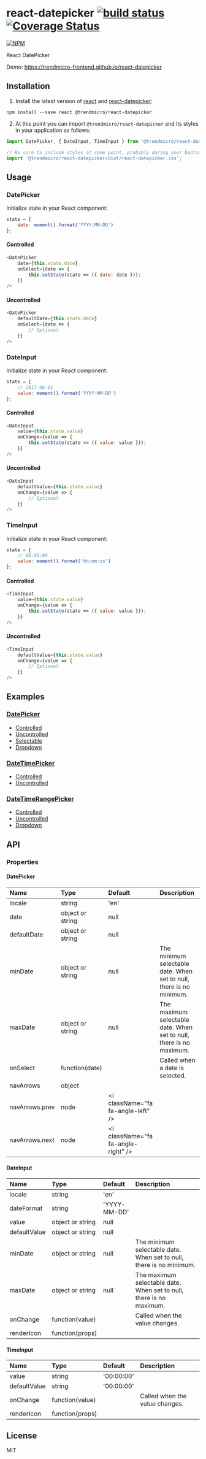 # react-datepicker [![build status](https://travis-ci.org/trendmicro-frontend/react-datepicker.svg?branch=master)](https://travis-ci.org/trendmicro-frontend/react-datepicker) [![Coverage Status](https://coveralls.io/repos/github/trendmicro-frontend/react-datepicker/badge.svg?branch=master)](https://coveralls.io/github/trendmicro-frontend/react-datepicker?branch=master)

[![NPM](https://nodei.co/npm/@trendmicro/react-datepicker.png?downloads=true&stars=true)](https://nodei.co/npm/@trendmicro/react-datepicker/)

React DatePicker

Demo: https://trendmicro-frontend.github.io/react-datepicker

## Installation

1. Install the latest version of [react](https://github.com/facebook/react) and [react-datepicker](https://github.com/trendmicro-frontend/react-datepicker):

  ```
  npm install --save react @trendmicro/react-datepicker
  ```

2. At this point you can import `@trendmicro/react-datepicker` and its styles in your application as follows:

  ```js
  import DatePicker, { DateInput, TimeInput } from '@trendmicro/react-datepicker';

  // Be sure to include styles at some point, probably during your bootstraping
  import '@trendmicro/react-datepicker/dist/react-datepicker.css';
  ```

## Usage

### DatePicker

Initialize state in your React component:
```js
state = {
    date: moment().format('YYYY-MM-DD')
};
```

#### Controlled

```js
<DatePicker
    date={this.state.date}
    onSelect={date => {
        this.setState(state => ({ date: date }));
    }}
/>
```

#### Uncontrolled

```js
<DatePicker
    defaultDate={this.state.date}
    onSelect={date => {
        // Optional
    }}
/>
```

### DateInput

Initialize state in your React component:
```js
state = {
    // 2017-08-01
    value: moment().format('YYYY-MM-DD')
};
```

#### Controlled

```js
<DateInput
    value={this.state.value}
    onChange={value => {
        this.setState(state => ({ value: value }));
    }}
/>
```

#### Uncontrolled

```js
<DateInput
    defaultValue={this.state.value}
    onChange={value => {
        // Optional
    }}
/>
```

### TimeInput

Initialize state in your React component:
```js
state = {
    // 08:00:00
    value: moment().format('hh:mm:ss')
};
```

#### Controlled

```js
<TimeInput
    value={this.state.value}
    onChange={value => {
        this.setState(state => ({ value: value }));
    }}
/>
```

#### Uncontrolled

```js
<TimeInput
    defaultValue={this.state.value}
    onChange={value => {
        // Optional
    }}
/>
```

## Examples

### [DatePicker](https://github.com/trendmicro-frontend/react-datepicker/tree/master/examples/DatePicker)
* [Controlled](https://github.com/trendmicro-frontend/react-datepicker/tree/master/examples/DatePicker/Controlled.jsx)
* [Uncontrolled](https://github.com/trendmicro-frontend/react-datepicker/tree/master/examples/DatePicker/Uncontrolled.jsx)
* [Selectable](https://github.com/trendmicro-frontend/react-datepicker/tree/master/examples/DatePicker/Selectable.jsx)
* [Dropdown](https://github.com/trendmicro-frontend/react-datepicker/tree/master/examples/DatePicker/Dropdown.jsx)

### [DateTimePicker](https://github.com/trendmicro-frontend/react-datepicker/tree/master/examples/DateTimePicker)
* [Controlled](https://github.com/trendmicro-frontend/react-datepicker/tree/master/examples/DateTimePicker/Controlled.jsx)
* [Uncontrolled](https://github.com/trendmicro-frontend/react-datepicker/tree/master/examples/DateTimePicker/Uncontrolled.jsx)

### [DateTimeRangePicker](https://github.com/trendmicro-frontend/react-datepicker/tree/master/examples/DateTimeRangePicker)
* [Controlled](https://github.com/trendmicro-frontend/react-datepicker/tree/master/examples/DateTimeRangePicker/Controlled.jsx)
* [Uncontrolled](https://github.com/trendmicro-frontend/react-datepicker/tree/master/examples/DateTimeRangePicker/Uncontrolled.jsx)
* [Dropdown](https://github.com/trendmicro-frontend/react-datepicker/tree/master/examples/DateTimeRangePicker/Dropdown.jsx)

## API

### Properties

#### DatePicker

Name | Type | Default | Description 
:--- | :--- | :------ | :----------
locale | string | 'en' |
date | object or string | null |
defaultDate | object or string | null |
minDate | object or string | null | The minimum selectable date. When set to null, there is no minimum.
maxDate | object or string | null | The maximum selectable date. When set to null, there is no maximum.
onSelect | function(date) | | Called when a date is selected.
navArrows | object | |
navArrows.prev | node | &lt;i className="fa fa-angle-left" /&gt; |
navArrows.next | node | &lt;i className="fa fa-angle-right" /&gt; |

#### DateInput

Name | Type | Default | Description 
:--- | :--- | :------ | :----------
locale | string | 'en' |
dateFormat | string | 'YYYY-MM-DD' |
value | object or string | null |
defaultValue | object or string | null |
minDate | object or string | null | The minimum selectable date. When set to null, there is no minimum.
maxDate | object or string | null | The maximum selectable date. When set to null, there is no maximum.
onChange | function(value) | | Called when the value changes.
renderIcon | function(props) | |

#### TimeInput

Name | Type | Default | Description 
:--- | :--- | :------ | :----------
value | string | '00:00:00' |
defaultValue | string | '00:00:00' |
onChange | function(value) | | Called when the value changes.
renderIcon | function(props) | |

## License

MIT
